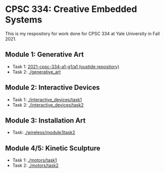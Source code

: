 # CPSC 334: Creative Embedded Systems

This is my respository for work done for CPSC 334 at Yale University in Fall 2021.

## Module 1: Generative Art

- Task 1: [2021-cpsc-334-a1-g1/a1 (oustide repository)](https://github.com/2021f-cpsc-334-a1-g1/a1)
- Task 2: [./generative_art](https://github.com/mgcallanan/cpsc334/tree/master/generative_art)

## Module 2: Interactive Devices

- Task 1: [./interactive_devices/task1](https://github.com/mgcallanan/cpsc334/tree/master/interactive_devices/task1)
- Task 2: [./interactive_devices/task2](https://github.com/mgcallanan/cpsc334/tree/master/interactive_devices/task2)

## Module 3: Installation Art

- Task: [./wireless/module3task2](https://github.com/mgcallanan/cpsc334/tree/master/wireless/module3task2)

## Module 4/5: Kinetic Sculpture

- Task 1: [./motors/task1](https://github.com/mgcallanan/cpsc334/tree/master/motors/task1)
- Task 2: [./motors/task2](https://github.com/mgcallanan/cpsc334/tree/master/motors/task2)
